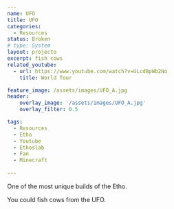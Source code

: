 ```yaml
---
name: UFO
title: UFO
categories:
  - Resources
status: Broken
# type: System
layout: projecto
excerpt: fish cows
related_youtube:
  - url: https://www.youtube.com/watch?v=ULcdBpWb2No
    title: World Tour

feature_image: /assets/images/UFO_A.jpg
header: 
    overlay_image: '/assets/images/UFO_A.jpg'
    overlay_filter: 0.5 

tags:
  - Resources
  - Etho
  - Youtube
  - Ethoslab
  - Fan
  - Minecraft
  
---
```


One of the most unique builds of the Etho.

You could fish cows from the UFO.
